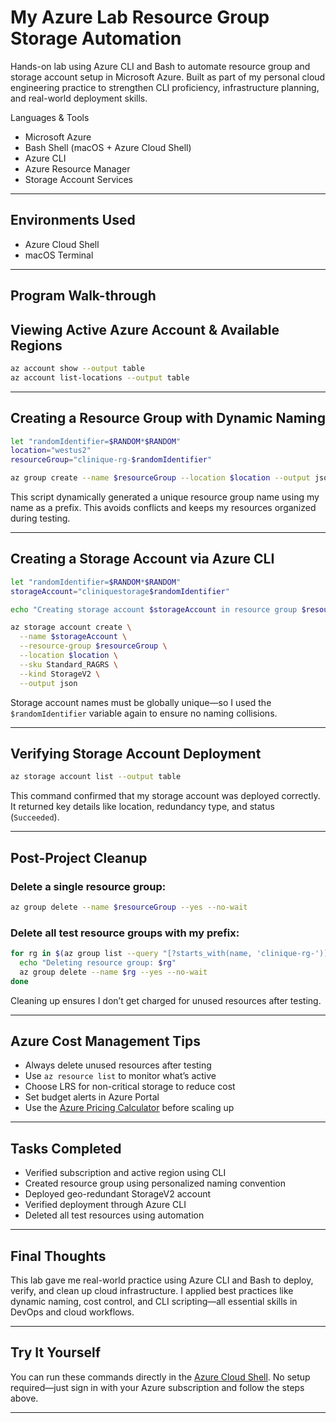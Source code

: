 # My Azure Lab Resource Group Storage Automation
Hands-on lab using Azure CLI and Bash to automate resource group and storage account setup in Microsoft Azure. Built as part of my personal cloud engineering practice to strengthen CLI proficiency, infrastructure planning, and real-world deployment skills.


Languages & Tools

- Microsoft Azure  
- Bash Shell (macOS + Azure Cloud Shell)  
- Azure CLI  
- Azure Resource Manager  
- Storage Account Services  

---

## Environments Used

- Azure Cloud Shell  
- macOS Terminal  

---

##  Program Walk-through

##  Viewing Active Azure Account & Available Regions

```bash
az account show --output table
az account list-locations --output table
```


---

## Creating a Resource Group with Dynamic Naming

```bash
let "randomIdentifier=$RANDOM*$RANDOM"
location="westus2"
resourceGroup="clinique-rg-$randomIdentifier"

az group create --name $resourceGroup --location $location --output json
```

This script dynamically generated a unique resource group name using my name as a prefix. This avoids conflicts and keeps my resources organized during testing.

---

## Creating a Storage Account via Azure CLI

```bash
let "randomIdentifier=$RANDOM*$RANDOM"
storageAccount="cliniquestorage$randomIdentifier"

echo "Creating storage account $storageAccount in resource group $resourceGroup"

az storage account create \
  --name $storageAccount \
  --resource-group $resourceGroup \
  --location $location \
  --sku Standard_RAGRS \
  --kind StorageV2 \
  --output json
```

Storage account names must be globally unique—so I used the `$randomIdentifier` variable again to ensure no naming collisions.

---

## Verifying Storage Account Deployment

```bash
az storage account list --output table
```

This command confirmed that my storage account was deployed correctly. It returned key details like location, redundancy type, and status (`Succeeded`).

---

##  Post-Project Cleanup

### Delete a single resource group:

```bash
az group delete --name $resourceGroup --yes --no-wait
```

### Delete all test resource groups with my prefix:

```bash
for rg in $(az group list --query "[?starts_with(name, 'clinique-rg-')].name" -o tsv); do
  echo "Deleting resource group: $rg"
  az group delete --name $rg --yes --no-wait
done
```

Cleaning up ensures I don’t get charged for unused resources after testing.

---

## Azure Cost Management Tips

- Always delete unused resources after testing  
- Use `az resource list` to monitor what’s active  
- Choose LRS for non-critical storage to reduce cost  
- Set budget alerts in Azure Portal  
- Use the [Azure Pricing Calculator](https://azure.microsoft.com/en-us/pricing/calculator/) before scaling up

---

## Tasks Completed

- Verified subscription and active region using CLI  
- Created resource group using personalized naming convention  
- Deployed geo-redundant StorageV2 account  
- Verified deployment through Azure CLI  
- Deleted all test resources using automation

---

##  Final Thoughts

This lab gave me real-world practice using Azure CLI and Bash to deploy, verify, and clean up cloud infrastructure. I applied best practices like dynamic naming, cost control, and CLI scripting—all essential skills in DevOps and cloud workflows.

---

##  Try It Yourself

You can run these commands directly in the [Azure Cloud Shell](https://shell.azure.com). No setup required—just sign in with your Azure subscription and follow the steps above.

---


